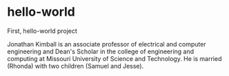 # hello-world
First, hello-world project

Jonathan Kimball is an associate professor of electrical and computer engineering and Dean's Scholar in the college of engineering and computing at Missouri University of Science and Technology. He is married (Rhonda) with two children (Samuel and Jesse).
